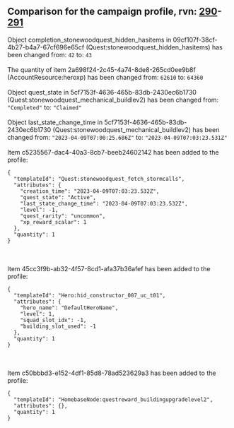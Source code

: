 ## Comparison for the campaign profile, rvn: [290](https://github.com/PRO100KatYT/FortniteProfileRevisions/tree/main/profiles/campaign/290%20campaign.json)-[291](https://github.com/PRO100KatYT/FortniteProfileRevisions/tree/main/profiles/campaign/291%20campaign.json)

Object completion_stonewoodquest_hidden_hasitems in 09cf107f-38cf-4b27-b4a7-67cf696e65cf (Quest:stonewoodquest_hidden_hasitems) has been changed from: `42` to: `43`
<br><br>
The quantity of item 2a698f24-2c45-4a74-8de8-265cd0ee9b8f (AccountResource:heroxp) has been changed from: `62610` to: `64360`
<br><br>
Object quest_state in 5cf7153f-4636-465b-83db-2430ec6b1730 (Quest:stonewoodquest_mechanical_buildlev2) has been changed from: `"Completed"` to: `"Claimed"`
<br><br>
Object last_state_change_time in 5cf7153f-4636-465b-83db-2430ec6b1730 (Quest:stonewoodquest_mechanical_buildlev2) has been changed from: `"2023-04-09T07:00:25.686Z"` to: `"2023-04-09T07:03:23.531Z"`
<br><br>
Item c5235567-dac4-40a3-8cb7-beeb24602142 has been added to the profile:

```
{
  "templateId": "Quest:stonewoodquest_fetch_stormcalls",
  "attributes": {
    "creation_time": "2023-04-09T07:03:23.532Z",
    "quest_state": "Active",
    "last_state_change_time": "2023-04-09T07:03:23.532Z",
    "level": -1,
    "quest_rarity": "uncommon",
    "xp_reward_scalar": 1
  },
  "quantity": 1
}
```

<br><br>
Item 45cc3f9b-ab32-4f57-8cd1-afa37b36afef has been added to the profile:

```
{
  "templateId": "Hero:hid_constructor_007_uc_t01",
  "attributes": {
    "hero_name": "DefaultHeroName",
    "level": 1,
    "squad_slot_idx": -1,
    "building_slot_used": -1
  },
  "quantity": 1
}
```

<br><br>
Item c50bbbd3-e152-4df1-85d8-78ad523629a3 has been added to the profile:

```
{
  "templateId": "HomebaseNode:questreward_buildingupgradelevel2",
  "attributes": {},
  "quantity": 1
}
```

<br><br>
